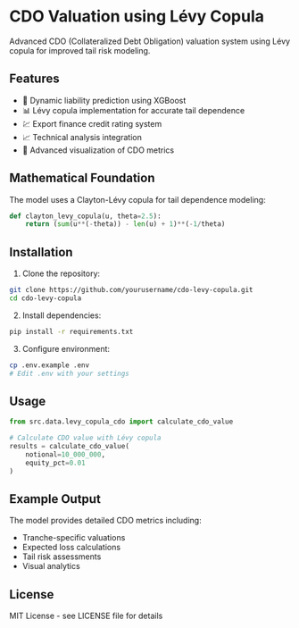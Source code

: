 # CDO Valuation using Lévy Copula

Advanced CDO (Collateralized Debt Obligation) valuation system using Lévy copula for improved tail risk modeling.

## Features

- 🔄 Dynamic liability prediction using XGBoost
- 📊 Lévy copula implementation for accurate tail dependence
- 💹 Export finance credit rating system
- 📈 Technical analysis integration
- 🎯 Advanced visualization of CDO metrics

## Mathematical Foundation

The model uses a Clayton-Lévy copula for tail dependence modeling:

```python
def clayton_levy_copula(u, theta=2.5):
    return (sum(u**(-theta)) - len(u) + 1)**(-1/theta)
```

## Installation

1. Clone the repository:
```bash
git clone https://github.com/yourusername/cdo-levy-copula.git
cd cdo-levy-copula
```

2. Install dependencies:
```bash
pip install -r requirements.txt
```

3. Configure environment:
```bash
cp .env.example .env
# Edit .env with your settings
```

## Usage

```python
from src.data.levy_copula_cdo import calculate_cdo_value

# Calculate CDO value with Lévy copula
results = calculate_cdo_value(
    notional=10_000_000, 
    equity_pct=0.01
)
```

## Example Output

The model provides detailed CDO metrics including:
- Tranche-specific valuations
- Expected loss calculations
- Tail risk assessments
- Visual analytics

## License

MIT License - see LICENSE file for details
